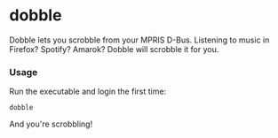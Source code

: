 # dobble

Dobble lets you scrobble from your MPRIS D-Bus. Listening to music
in Firefox? Spotify? Amarok? Dobble will scrobble it for you.

### Usage

Run the executable and login the first time:

```
dobble
```

And you're scrobbling!
